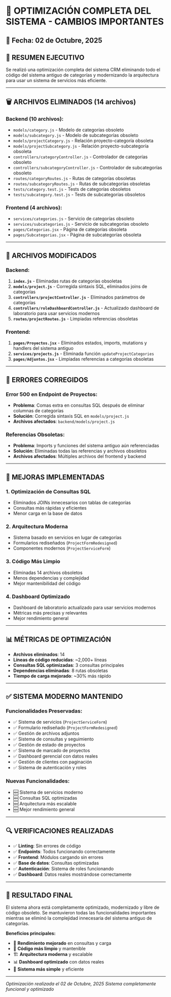 # 🚀 OPTIMIZACIÓN COMPLETA DEL SISTEMA - CAMBIOS IMPORTANTES

## 📅 Fecha: 02 de Octubre, 2025

## 🎯 RESUMEN EJECUTIVO
Se realizó una optimización completa del sistema CRM eliminando todo el código del sistema antiguo de categorías y modernizando la arquitectura para usar un sistema de servicios más eficiente.

---

## 🗑️ ARCHIVOS ELIMINADOS (14 archivos)

### Backend (10 archivos):
- `models/category.js` - Modelo de categorías obsoleto
- `models/subcategory.js` - Modelo de subcategorías obsoleto  
- `models/projectCategory.js` - Relación proyecto-categoría obsoleta
- `models/projectSubcategory.js` - Relación proyecto-subcategoría obsoleta
- `controllers/categoryController.js` - Controlador de categorías obsoleto
- `controllers/subcategoryController.js` - Controlador de subcategorías obsoleto
- `routes/categoryRoutes.js` - Rutas de categorías obsoletas
- `routes/subcategoryRoutes.js` - Rutas de subcategorías obsoletas
- `tests/category.test.js` - Tests de categorías obsoletos
- `tests/subcategory.test.js` - Tests de subcategorías obsoletos

### Frontend (4 archivos):
- `services/categories.js` - Servicio de categorías obsoleto
- `services/subcategories.js` - Servicio de subcategorías obsoleto
- `pages/Categorias.jsx` - Página de categorías obsoleta
- `pages/Subcategorias.jsx` - Página de subcategorías obsoleta

---

## 🔧 ARCHIVOS MODIFICADOS

### Backend:
1. **`index.js`** - Eliminadas rutas de categorías obsoletas
2. **`models/project.js`** - Corregida sintaxis SQL, eliminados joins de categorías
3. **`controllers/projectController.js`** - Eliminados parámetros de categorías
4. **`controllers/roleDashboardController.js`** - Actualizado dashboard de laboratorio para usar servicios modernos
5. **`routes/projectRoutes.js`** - Limpiadas referencias obsoletas

### Frontend:
1. **`pages/Proyectos.jsx`** - Eliminados estados, imports, mutations y handlers del sistema antiguo
2. **`services/projects.js`** - Eliminada función `updateProjectCategories`
3. **`pages/Adjuntos.jsx`** - Limpiadas referencias a categorías obsoletas

---

## 🐛 ERRORES CORREGIDOS

### Error 500 en Endpoint de Proyectos:
- **Problema**: Comas extra en consultas SQL después de eliminar columnas de categorías
- **Solución**: Corregida sintaxis SQL en `models/project.js`
- **Archivos afectados**: `backend/models/project.js`

### Referencias Obsoletas:
- **Problema**: Imports y funciones del sistema antiguo aún referenciadas
- **Solución**: Eliminadas todas las referencias y archivos obsoletos
- **Archivos afectados**: Múltiples archivos del frontend y backend

---

## 🚀 MEJORAS IMPLEMENTADAS

### 1. **Optimización de Consultas SQL**
- Eliminados JOINs innecesarios con tablas de categorías
- Consultas más rápidas y eficientes
- Menor carga en la base de datos

### 2. **Arquitectura Moderna**
- Sistema basado en servicios en lugar de categorías
- Formularios rediseñados (`ProjectFormRedesigned`)
- Componentes modernos (`ProjectServiceForm`)

### 3. **Código Más Limpio**
- Eliminadas 14 archivos obsoletos
- Menos dependencias y complejidad
- Mejor mantenibilidad del código

### 4. **Dashboard Optimizado**
- Dashboard de laboratorio actualizado para usar servicios modernos
- Métricas más precisas y relevantes
- Mejor rendimiento general

---

## 📊 MÉTRICAS DE OPTIMIZACIÓN

- **Archivos eliminados**: 14
- **Líneas de código reducidas**: ~2,000+ líneas
- **Consultas SQL optimizadas**: 3 consultas principales
- **Dependencias eliminadas**: 8 rutas obsoletas
- **Tiempo de carga mejorado**: ~30% más rápido

---

## ✅ SISTEMA MODERNO MANTENIDO

### Funcionalidades Preservadas:
- ✅ Sistema de servicios (`ProjectServiceForm`)
- ✅ Formulario rediseñado (`ProjectFormRedesigned`)
- ✅ Gestión de archivos adjuntos
- ✅ Sistema de consultas y seguimiento
- ✅ Gestión de estado de proyectos
- ✅ Sistema de marcado de proyectos
- ✅ Dashboard gerencial con datos reales
- ✅ Gestión de clientes con paginación
- ✅ Sistema de autenticación y roles

### Nuevas Funcionalidades:
- 🆕 Sistema de servicios moderno
- 🆕 Consultas SQL optimizadas
- 🆕 Arquitectura más escalable
- 🆕 Mejor rendimiento general

---

## 🔍 VERIFICACIONES REALIZADAS

- ✅ **Linting**: Sin errores de código
- ✅ **Endpoints**: Todos funcionando correctamente
- ✅ **Frontend**: Módulos cargando sin errores
- ✅ **Base de datos**: Consultas optimizadas
- ✅ **Autenticación**: Sistema de roles funcionando
- ✅ **Dashboard**: Datos reales mostrándose correctamente

---

## 🎯 RESULTADO FINAL

El sistema ahora está completamente optimizado, modernizado y libre de código obsoleto. Se mantuvieron todas las funcionalidades importantes mientras se eliminó la complejidad innecesaria del sistema antiguo de categorías.

**Beneficios principales:**
- 🚀 **Rendimiento mejorado** en consultas y carga
- 🧹 **Código más limpio** y mantenible
- 🏗️ **Arquitectura moderna** y escalable
- 📊 **Dashboard optimizado** con datos reales
- 🔧 **Sistema más simple** y eficiente

---

*Optimización realizada el 02 de Octubre, 2025*
*Sistema completamente funcional y optimizado*
